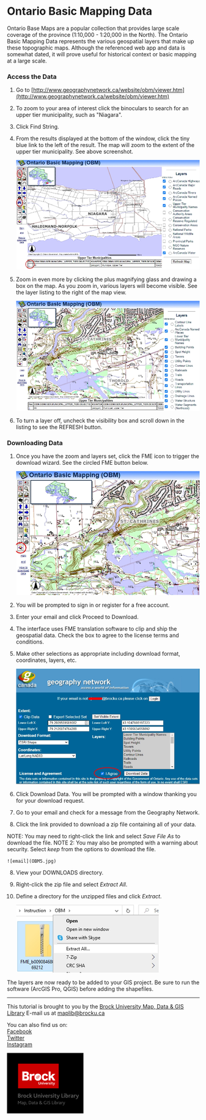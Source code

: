 # Ontario Basic Mapping Data
Ontario Base Maps are a popular collection that provides large scale coverage of the province (1:10,000 - 1:20,000 in the North). The Ontario Basic Mapping Data represents the various geospatial layers that make up these topographic maps. Although the referenced web app and data is somewhat dated, it will prove useful for historical context or basic mapping at a large scale.  

### Access the Data
1. Go to [http://www.geographynetwork.ca/website/obm/viewer.htm](http://www.geographynetwork.ca/website/obm/viewer.htm)
2. To zoom to your area of interest click the binoculars to search for an upper tier municipality, such as "Niagara". 
3. Click Find String.  
4. From the results displayed at the bottom of the window, click the tiny blue link to the left of the result. The map will zoom to the extent of the upper tier municipality. See above screenshot.

   ![interface](OBM1.jpg) 
   
6. Zoom in even more by clicking the plus magnifying glass and drawing a box on the map. As you zoom in, various layers will become visible. See the layer listing to the right of the map view.

    ![zoom](OBM2.jpg)
    
8. To turn a layer off, uncheck the visibility box and scroll down in the listing to see the REFRESH button.


### Downloading Data

1. Once you have the zoom and layers set, click the FME icon to trigger the download wizard. See the circled FME button below.

    ![FME](OBM3.jpg)
    
2. You will be prompted to sign in or register for a free account.
3. Enter your email and click Proceed to Download.
4. The interface uses FME translation software to clip and ship the geospatial data. Check the box to agree to the license terms and conditions.
5. Make other selections as appropriate including download format, coordinates, layers, etc.

    ![download window](OBM4.jpg)  
    
5. Click Download Data. You will be prompted with a window thanking you for your download request.
6. Go to your email and check for a message from the Geography Network.
7. Click the link provided to download a zip file containing all of your data.

NOTE: You may need to right-click the link and select *Save File As* to download the file.
NOTE 2: You may also be prompted with a warning about security. Select *keep* from the options to download the file.

    ![email](OBM5.jpg)
    
8. View your DOWNLOADS directory.
9. Right-click the zip file and select *Extract All*.
10. Define a directory for the unzipped files and click *Extract*.

    ![zipped file](OBM6.jpg)

The layers are now ready to be added to your GIS project. Be sure to run the software (ArcGIS Pro, QGIS) before adding the shapefiles.

---
  
 
This tutorial is brought to you by the [Brock University Map, Data & GIS Library](https://brocku.ca/library/mdgl/)  E-mail us at [maplib@brocku.ca](mailto:maplib@brocku.ca)
  
You can also find us on:  
[Facebook](https://www.facebook.com/Brock-University-Map-Data-GIS-Library-107927255178257)  
[Twitter](https://twitter.com/BrockU_MDGL)  
[Instagram](https://www.instagram.com/brockmdgl/)   
 


<!--- Please use reference style images so that it is easier to update pictures later --->

![MDGLlogo](MapDataGIS_sm.png)
